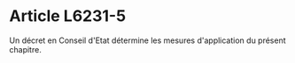 # Article L6231-5

Un décret en Conseil d'Etat détermine les mesures d'application du présent chapitre.